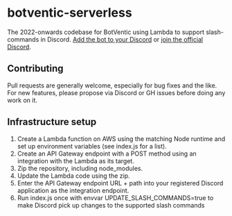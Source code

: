 # botventic-serverless

The 2022-onwards codebase for BotVentic using Lambda to support slash-commands in Discord. [Add the bot to your Discord](https://discord.com/oauth2/authorize?client_id=174449568304332800&scope=applications.commands) or [join the official Discord](https://3v.fi/s/ohbot-discord).

## Contributing

Pull requests are generally welcome, especially for bug fixes and the like. For new features, please propose via Discord or GH issues before doing any work on it.

## Infrastructure setup

1. Create a Lambda function on AWS using the matching Node runtime and set up environment variables (see index.js for a list).
2. Create an API Gateway endpoint with a POST method using an integration with the Lambda as its target.
3. Zip the repository, including node_modules.
4. Update the Lambda code using the zip.
5. Enter the API Gateway endpoint URL + path into your registered Discord application as the integration endpoint.
6. Run index.js once with envvar UPDATE_SLASH_COMMANDS=true to make Discord pick up changes to the supported slash commands

